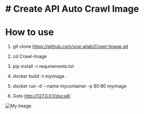 <h1> # Create API Auto Crawl Image </h1>

# How to use

1. git clone https://github.com/orai-ailab/Crawl-Image.git

2. cd Crawl-Image

3. pip install -r requirements.txt

4. docker build -t myimage .

5. docker run -d --name mycontainer -p 80:80 myimage

6. Goto http://127.0.0.1/docs#/

![My Image](img/Screenshot%202022-11-10%20at%2011.40.25%20(2))
